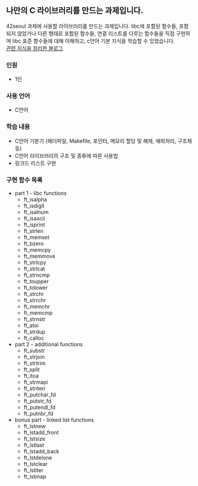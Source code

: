 ## 나만의 C 라이브러리를 만드는 과제입니다.

42seoul 과제에 사용할 라이브러리를 만드는 과제입니다. libc에 포함된 함수들, 포함되지 않았거나 다른 형태로 포함된 함수들, 연결 리스트를 다루는 함수들을 직접 구현하며 libc 표준 함수들에 대해 이해하고, c언어 기본 지식을 학습할 수 있었습니다.  
[관련 지식을 정리한 블로그](https://velog.io/@zerone015/series/libft)  
### 인원
- 1인
### 사용 언어
- C언어
### 학습 내용
- C언어 기본기 (헤더파일, Makefile, 포인터, 메모리 할당 및 해제, 예외처리, 구조체 등)
- C언어 라이브러리의 구조 및 종류에 따른 사용법
- 링크드 리스트 구현
### 구현 함수 목록
- part 1 - libc functions
  - ft_isalpha
  - ft_isdigit
  - ft_isalnum
  - ft_isascii
  - ft_isprint
  - ft_strlen
  - ft_memset
  - ft_bzero
  - ft_memcpy
  - ft_memmove
  - ft_strlcpy
  - ft_strlcat
  - ft_strncmp
  - ft_toupper
  - ft_tolower
  - ft_strchr
  - ft_strrchr
  - ft_memchr
  - ft_memcmp
  - ft_strnstr
  - ft_atoi
  - ft_strdup
  - ft_calloc
- part 2 - additional functions
  - ft_substr
  - ft_strjoin
  - ft_strtrim
  - ft_split
  - ft_itoa
  - ft_strmapi
  - ft_striteri
  - ft_putchar_fd
  - ft_putstr_fd
  - ft_putendl_fd
  - ft_putnbr_fd
- bonus part - linked list functions
  - ft_lstnew
  - ft_lstadd_front
  - ft_lstsize
  - ft_lstlast
  - ft_lstadd_back
  - ft_lstdelone
  - ft_lstclear
  - ft_lstiter
  - ft_lstmap
  
  
